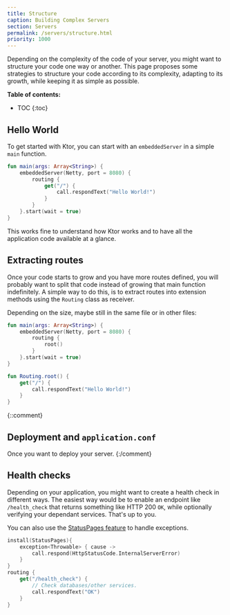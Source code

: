 ```yaml
---
title: Structure
caption: Building Complex Servers 
section: Servers
permalink: /servers/structure.html
priority: 1000
---
```


Depending on the complexity of the code of your server, you might want to structure your code
one way or another. This page proposes some strategies to structure your code according to its
complexity, adapting to its growth, while keeping it as simple as possible.

**Table of contents:**

* TOC
{:toc}

## Hello World

To get started with Ktor, you can start with an `embeddedServer` in a simple `main` function.

```kotlin
fun main(args: Array<String>) {
    embeddedServer(Netty, port = 8080) {
        routing {
            get("/") {
                call.respondText("Hello World!")
            }
        }
    }.start(wait = true)
}
```

This works fine to understand how Ktor works and to have all the application code available
at a glance.

## Extracting routes

Once your code starts to grow and you have more routes defined, you will probably want to split
that code instead of growing that main function indefinitely. A simple way to do this,
is to extract routes into extension methods using the `Routing` class as receiver.

Depending on the size, maybe still in the same file or in other files:

```kotlin
fun main(args: Array<String>) {
    embeddedServer(Netty, port = 8080) {
        routing {
            root()
        }
    }.start(wait = true)
}

fun Routing.root() {
    get("/") {
        call.respondText("Hello World!")
    }
}
```

{::comment}
## Deployment and `application.conf`

Once you want to deploy your server. 
{:/comment}

## Health checks

Depending on your application, you might want to create a health check in different ways.
The easiest way would be to enable an endpoint like `/health_check` that returns
something like HTTP 200 `OK`, while optionally verifying your dependant services.
That's up to you.

You can also use the [StatusPages feature](/features/status-pages.html) to handle exceptions.

```kotlin
install(StatusPages){
    exception<Throwable> { cause ->
        call.respond(HttpStatusCode.InternalServerError)
    }
}
routing {
    get("/health_check") {
        // Check databases/other services.
        call.respondText("OK")
    }
}
```
